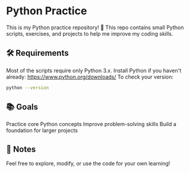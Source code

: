 # Python Practice
This is my Python practice repository! 🐍
This repo contains small Python scripts, exercises, and projects to help me improve my coding skills.

## 🛠️ Requirements
Most of the scripts require only Python 3.x.
Install Python if you haven't already: https://www.python.org/downloads/
To check your version:
```bash
python --version
```

## 📚 Goals
Practice core Python concepts
Improve problem-solving skills
Build a foundation for larger projects

## 📝 Notes
Feel free to explore, modify, or use the code for your own learning!
